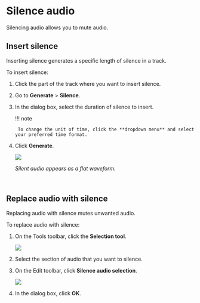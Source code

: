 # Silence audio

Silencing audio allows you to mute audio.
<br/>

## Insert silence

Inserting silence generates a specific length of silence in a track.

To insert silence:

1. Click the part of the track where you want to insert silence.

1. Go to **Generate** \> **Silence**.

1. In the dialog box, select the duration of silence to insert.

    !!! note

        To change the unit of time, click the **dropdown menu** and select your preferred time format.

1. Click **Generate**.

    <img src="/learning-audacity/assets/images/Silent audio.png" />

    _Silent audio appears as a flat waveform._

<br/>

## Replace audio with silence

Replacing audio with silence mutes unwanted audio.

To replace audio with silence:

1. On the Tools toolbar, click the **Selection tool**.

    <img src="/learning-audacity/assets/images/Tools Toolbar - Selection Tool.png" />

2. Select the section of audio that you want to silence.

3. On the Edit toolbar, click **Silence audio selection**.

    <img src="/learning-audacity/assets/images/Edit Toolbar - Silence audio selection.png" />

4. In the dialog box, click **OK**.

<br/>